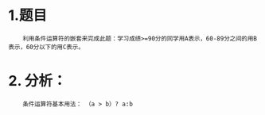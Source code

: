 # 1.题目
        利用条件运算符的嵌套来完成此题：学习成绩>=90分的同学用A表示，60-89分之间的用B表示，60分以下的用C表示。
# 2. 分析：
        条件运算符基本用法： （a > b）? a:b
   
   